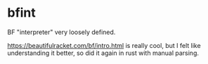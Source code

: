 # bfint
BF "interpreter" very loosely defined.

https://beautifulracket.com/bf/intro.html is really cool, but I felt like understanding it better, so did it again in rust with manual parsing.
